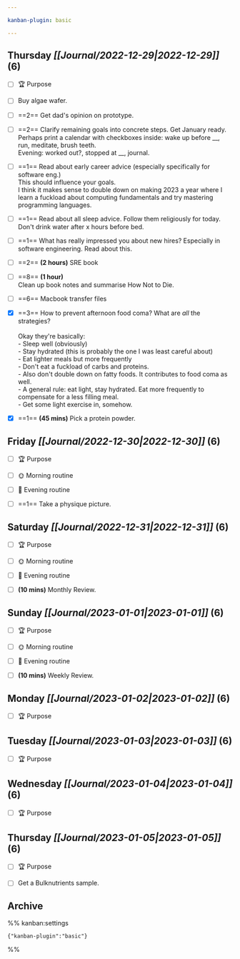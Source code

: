 ```yaml
---

kanban-plugin: basic

---
```


## **Thursday** *[[Journal/2022-12-29|2022-12-29]]* (6)

- [ ] 🏆 Purpose
- [ ] Buy algae wafer.
- [ ] ==2== Get dad's opinion on prototype.
- [ ] ==2== Clarify remaining goals into concrete steps. Get January ready. Perhaps print a calendar with checkboxes inside: wake up before \_\_, run, meditate, brush teeth.<br>Evening: worked out?, stopped at \_\_, journal.
- [ ] ==1== Read about early career advice (especially specifically for software eng.)<br>This should influence your goals.<br>I think it makes sense to double down on making 2023 a year where I learn a fuckload about computing fundamentals and try mastering programming languages.
- [ ] ==1== Read about all sleep advice. Follow them religiously for today.<br>Don't drink water after x hours before bed.
- [ ] ==1== What has really impressed you about new hires? Especially in software engineering. Read about this.
- [ ] ==2== **(2 hours)** SRE book
- [ ] ==8== **(1 hour)**<br>Clean up book notes and summarise How Not to Die.
- [ ] ==6== Macbook transfer files
- [x] ==3== How to prevent afternoon food coma? What are *all* the strategies?<br><br>Okay they're basically:<br>- Sleep well (obviously)<br>- Stay hydrated (this is probably the one I was least careful about)<br>- Eat lighter meals but more frequently<br>- Don't eat a fuckload of carbs and proteins. <br>- Also don't double down on fatty foods. It contributes to food coma as well.<br>- A general rule: eat light, stay hydrated. Eat more frequently to compensate for a less filling meal.<br>- Get some light exercise in, somehow.
- [x] ==1== **(45 mins)** Pick a protein powder.


## **Friday** *[[Journal/2022-12-30|2022-12-30]]* (6)

- [ ] 🏆 Purpose
- [ ] 🌞 Morning routine
- [ ] 🌙 Evening routine
- [ ] ==1== Take a physique picture.


## **Saturday** *[[Journal/2022-12-31|2022-12-31]]* (6)

- [ ] 🏆 Purpose
- [ ] 🌞 Morning routine
- [ ] 🌙 Evening routine
- [ ] **(10 mins)** Monthly Review.


## **Sunday** *[[Journal/2023-01-01|2023-01-01]]* (6)

- [ ] 🏆 Purpose
- [ ] 🌞 Morning routine
- [ ] 🌙 Evening routine
- [ ] **(10 mins)** Weekly Review.


## **Monday** *[[Journal/2023-01-02|2023-01-02]]* (6)

- [ ] 🏆 Purpose


## **Tuesday** *[[Journal/2023-01-03|2023-01-03]]* (6)

- [ ] 🏆 Purpose


## **Wednesday** *[[Journal/2023-01-04|2023-01-04]]* (6)

- [ ] 🏆 Purpose


## **Thursday** *[[Journal/2023-01-05|2023-01-05]]* (6)

- [ ] 🏆 Purpose
- [ ] Get a Bulknutrients sample.


## Archive





%% kanban:settings
```
{"kanban-plugin":"basic"}
```
%%